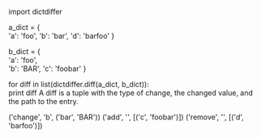 
import dictdiffer                                          

a_dict = {                                                 
  'a': 'foo',
  'b': 'bar',
  'd': 'barfoo'
}                                                          

b_dict = {                                                 
  'a': 'foo',                                              
  'b': 'BAR',
  'c': 'foobar'
}                                                          

for diff in list(dictdiffer.diff(a_dict, b_dict)):         
    print diff
A diff is a tuple with the type of change, the changed value, and the path to the entry.

('change', 'b', ('bar', 'BAR'))
('add', '', [('c', 'foobar')])
('remove', '', [('d', 'barfoo')])

